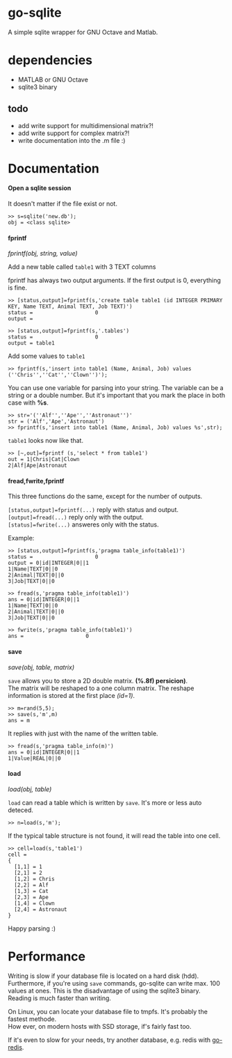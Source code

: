 go-sqlite
=========

A simple sqlite wrapper for GNU Octave and Matlab.  

# dependencies

* MATLAB or GNU Octave
* sqlite3 binary

## todo

* add write support for multidimensional matrix?!
* add write support for complex matrix?!
* write documentation into the .m file :)

# Documentation

#### Open a sqlite session

It doesn't matter if the file exist or not.

    >> s=sqlite('new.db');
    obj = <class sqlite>


#### fprintf

_fprintf(obj, string, value)_

Add a new table called `table1` with 3 TEXT columns

fprintf has always two output arguments. If the first output is 0, everything is fine.

    >> [status,output]=fprintf(s,'create table table1 (id INTEGER PRIMARY KEY, Name TEXT, Animal TEXT, Job TEXT)')
    status =                    0
    output =
    
    >> [status,output]=fprintf(s,'.tables')
    status =                    0
    output = table1

Add some values to `table1`

    >> fprintf(s,'insert into table1 (Name, Animal, Job) values (''Chris'',''Cat'',''Clown'')');

You can use one variable for parsing into your string. The variable can be a string or a double number. But it's important that you mark the place in both case with **%s**.

    >> str='(''Alf'',''Ape'',''Astronaut'')'
    str = ('Alf','Ape','Astronaut')
    >> fprintf(s,'insert into table1 (Name, Animal, Job) values %s',str);

`table1` looks now like that.

    >> [~,out]=fprintf (s,'select * from table1')
    out = 1|Chris|Cat|Clown
    2|Alf|Ape|Astronaut


#### fread,fwrite,fprintf

This three functions do the same, except for the number of outputs.

`[status,output]=fprintf(...)` reply with status and output.  
`[output]=fread(...)` reply only with the output.  
`[status]=fwrite(...)` answeres only with the status.

Example:

    >> [status,output]=fprintf(s,'pragma table_info(table1)')
    status =                    0
    output = 0|id|INTEGER|0||1
    1|Name|TEXT|0||0
    2|Animal|TEXT|0||0
    3|Job|TEXT|0||0
    
    >> fread(s,'pragma table_info(table1)')
    ans = 0|id|INTEGER|0||1
    1|Name|TEXT|0||0
    2|Animal|TEXT|0||0
    3|Job|TEXT|0||0
    
    >> fwrite(s,'pragma table_info(table1)')
    ans =                    0


#### save

_save(obj, table, matrix)_

`save` allows you to store a 2D double matrix. **(%.8f) persicion)**.    
The matrix will be reshaped to a one column matrix. The reshape information is stored at the first place _(id=1)_.

    >> m=rand(5,5);
    >> save(s,'m',m)
    ans = m

It replies with just with the name of the written table.  

    >> fread(s,'pragma table_info(m)')
    ans = 0|id|INTEGER|0||1
    1|Value|REAL|0||0

#### load

_load(obj, table)_

`load` can read a table which is written by `save`. It's more or less auto deteced. 

    >> n=load(s,'m');

If the typical table structure is not found, it will read the table into one cell.

    >> cell=load(s,'table1')
    cell =
    {
      [1,1] = 1
      [2,1] = 2
      [1,2] = Chris
      [2,2] = Alf
      [1,3] = Cat
      [2,3] = Ape
      [1,4] = Clown
      [2,4] = Astronaut
    }

Happy parsing :)


# Performance

Writing is slow if your database file is located on a hard disk (hdd). Furthermore, if you're using `save` commands, go-sqlite can write max. 100 values at ones. This is the disadvantage of using the sqlite3 binary.    
Reading is much faster than writing.  

On Linux, you can locate your database file to tmpfs. It's probably the fastest methode.  
How ever, on modern hosts with SSD storage, if's fairly fast too.

If it's even to slow for your needs, try another database, e.g. redis with [go-redis](https://github.com/markuman/go-redis).


